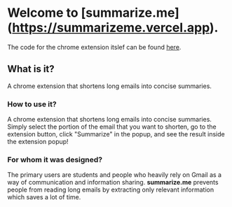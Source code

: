 # Welcome to [summarize.me] (https://summarizeme.vercel.app).

The code for the chrome extension itslef can be found [here](https://github.com/yltyadi/gmail-summarizer).

## What is it?

A chrome extension that shortens long emails into concise summaries.

### How to use it?

A chrome extension that shortens long emails into concise summaries. Simply select the portion of the email that you want to shorten, go to the extension button, click "Summarize" in the popup, and see the result inside the extension popup!

### For whom it was designed?

The primary users are students and people who heavily rely on Gmail as a way of communication and information sharing.
**summarize.me** prevents people from reading long emails by extracting only relevant information which saves a lot of time.
